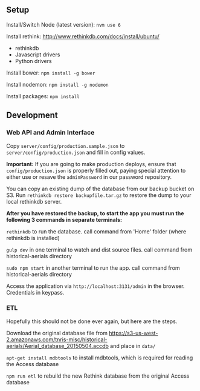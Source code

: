 ## Setup

Install/Switch Node (latest version): `nvm use 6`

Install rethink: http://www.rethinkdb.com/docs/install/ubuntu/
- rethinkdb
- Javascript drivers
- Python drivers

Install bower: `npm install -g bower`

Install nodemon: `npm install -g nodemon`

Install packages: `npm install`


## Development

### Web API and Admin Interface

Copy `server/config/production.sample.json` to `server/config/production.json` and fill in config values.

**Important:** If you are going to make production deploys, ensure that `config/production.json`
is properly filled out, paying special attention to either use or resave the `adminPassword` in
our password repository.

You can copy an existing dump of the database from our backup bucket on S3. Run `rethinkdb restore backupfile.tar.gz` to restore the dump to your local rethinkdb server.

**After you have restored the backup, to start the app you must run the following 3 commands in separate terminals:**

`rethinkdb` to run the database. call command from 'Home' folder (where rethinkdb is installed)

`gulp dev` in one terminal to watch and dist source files. call command from historical-aerials directory

`sudo npm start` in another terminal to run the app. call command from historical-aerials directory

Access the application via `http://localhost:3131/admin` in the browser. Credentials in keypass.

### ETL

Hopefully this should not be done ever again, but here are the steps.

Download the original database file from https://s3-us-west-2.amazonaws.com/tnris-misc/historical-aerials/Aerial_database_20150504.accdb and place in `data/`

`apt-get install mdbtools` to install mdbtools, which is required for reading the Access database

`npm run etl` to rebuild the new Rethink database from the original Access database
